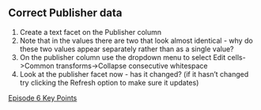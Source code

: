 ## Correct Publisher data

1. Create a text facet on the Publisher column
1. Note that in the values there are two that look almost identical - why do these two values appear separately rather than as a single value?
1. On the publisher column use the dropdown menu to select Edit cells->Common transforms->Collapse consecutive whitespace
1. Look at the publisher facet now - has it changed? (if it hasn’t changed try clicking the Refresh option to make sure it updates)

[Episode 6 Key Points](episode6_kp.md)
